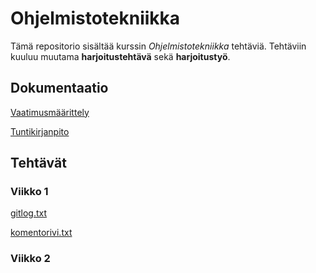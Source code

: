 # Ohjelmistotekniikka

Tämä repositorio sisältää kurssin *Ohjelmistotekniikka* tehtäviä.
Tehtäviin kuuluu muutama **harjoitustehtävä** sekä **harjoitustyö**.

## Dokumentaatio

[Vaatimusmäärittely](https://github.com/hilliaho/ot-harjoitustyo/blob/main/dokumentaatio/vaatimusmaarittely.md)

[Tuntikirjanpito](https://github.com/hilliaho/ot-harjoitustyo/blob/main/dokumentaatio/tuntikirjanpito.md)


## Tehtävät

### Viikko 1
[gitlog.txt](https://github.com/hilliaho/ot-harjoitustyo/blob/master/laskarit/viikko1/gitlog.txt)

[komentorivi.txt](https://github.com/hilliaho/ot-harjoitustyo/blob/master/laskarit/viikko1/komentorivi.txt)

### Viikko 2
